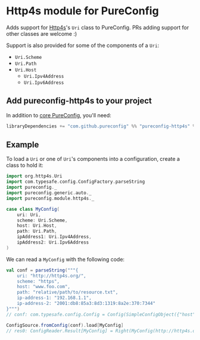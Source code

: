 
# Http4s module for PureConfig

Adds support for [Http4s](http://http4s.org/)'s `Uri` class to PureConfig. PRs adding support
for other classes are welcome :)

Support is also provided for some of the components of a `Uri`:

* `Uri.Scheme`
* `Uri.Path`
* `Uri.Host`
    * `Uri.Ipv4Address`
    * `Uri.Ipv6Address`

## Add pureconfig-http4s to your project

In addition to [core PureConfig](https://github.com/pureconfig/pureconfig), you'll need:

```scala
libraryDependencies += "com.github.pureconfig" %% "pureconfig-http4s" % "0.17.3"
```

## Example

To load a `Uri` or one of `Uri`'s components into a configuration, create a class to hold it:

```scala
import org.http4s.Uri
import com.typesafe.config.ConfigFactory.parseString
import pureconfig._
import pureconfig.generic.auto._
import pureconfig.module.http4s._

case class MyConfig(
    uri: Uri,
    scheme: Uri.Scheme,
    host: Uri.Host,
    path: Uri.Path,
    ipAddress1: Uri.Ipv4Address,
    ipAddress2: Uri.Ipv6Address
)
```

We can read a `MyConfig` with the following code:

```scala
val conf = parseString("""{
    uri: "http://http4s.org/",
    scheme: "https",
    host: "www.foo.com",
    path: "relative/path/to/resource.txt",
    ip-address-1: "192.168.1.1",
    ip-address-2: "2001:db8:85a3:8d3:1319:8a2e:370:7344"
}""")
// conf: com.typesafe.config.Config = Config(SimpleConfigObject({"host":"www.foo.com","ip-address-1":"192.168.1.1","ip-address-2":"2001:db8:85a3:8d3:1319:8a2e:370:7344","path":"relative/path/to/resource.txt","scheme":"https","uri":"http://http4s.org/"}))

ConfigSource.fromConfig(conf).load[MyConfig]
// res0: ConfigReader.Result[MyConfig] = Right(MyConfig(http://http4s.org/,Scheme(https),www.foo.com,relative/path/to/resource.txt,Ipv4Address(192.168.1.1),[2001:db8:85a3:8d3:1319:8a2e:370:7344]))
```
